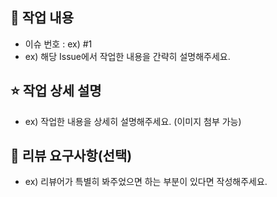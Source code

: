 ## 📝 작업 내용

- 이슈 번호 : ex) #1
- ex) 해당 Issue에서 작업한 내용을 간략히 설명해주세요.

## ⭐ 작업 상세 설명

- ex) 작업한 내용을 상세히 설명해주세요. (이미지 첨부 가능)

## 💬 리뷰 요구사항(선택)

- ex) 리뷰어가 특별히 봐주었으면 하는 부분이 있다면 작성해주세요.
